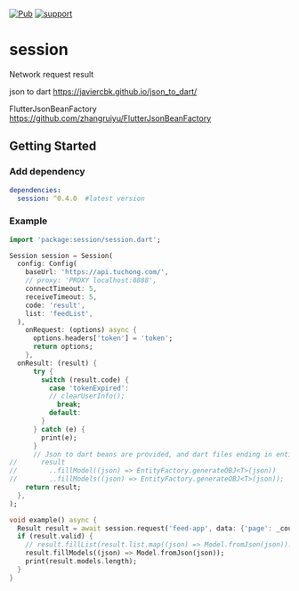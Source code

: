 [![Pub](https://img.shields.io/pub/v/session.svg)](https://pub.dartlang.org/packages/session)
[![support](https://img.shields.io/badge/platform-flutter%7Cdart%20vm-ff69b4.svg)](https://github.com/OctMon/session)

# session

Network request result

json to dart
https://javiercbk.github.io/json_to_dart/

FlutterJsonBeanFactory
https://github.com/zhangruiyu/FlutterJsonBeanFactory

## Getting Started

### Add dependency

```yaml
dependencies:
  session: ^0.4.0  #latest version
```

### Example

```dart
import 'package:session/session.dart';

Session session = Session(
  config: Config(
    baseUrl: 'https://api.tuchong.com/',
    // proxy: 'PROXY localhost:8888',
    connectTimeout: 5,
    receiveTimeout: 5,
    code: 'result',
    list: 'feedList',
  ),
    onRequest: (options) async {
      options.headers['token'] = 'token';
      return options;
    },
  onResult: (result) {
      try {
        switch (result.code) {
          case 'tokenExpired':
          // clearUserInfo();
            break;
          default:
        }
      } catch (e) {
        print(e);
      }
      // Json to dart beans are provided, and dart files ending in entity are provided to generate dart bean factory for use. 
//      result
//        ..fillModel((json) => EntityFactory.generateOBJ<T>(json))
//        ..fillModels((json) => EntityFactory.generateOBJ<T>(json));
    return result;
  },
);

void example() async {
  Result result = await session.request('feed-app', data: {'page': _counter});
  if (result.valid) {
    // result.fillList(result.list.map((json) => Model.fromJson(json)).toList());
    result.fillModels((json) => Model.fromJson(json));
    print(result.models.length);
  }
}
```
